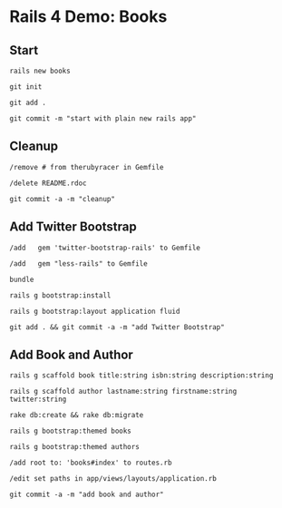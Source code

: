 # Rails 4 Demo: Books

## Start
`rails new books`

`git init`

`git add .`

`git commit -m "start with plain new rails app"`


## Cleanup
`/remove # from therubyracer in Gemfile`

`/delete README.rdoc`

`git commit -a -m "cleanup"`


## Add Twitter Bootstrap
`/add   gem 'twitter-bootstrap-rails' to Gemfile` 

`/add   gem "less-rails" to Gemfile` 

`bundle`

`rails g bootstrap:install`

`rails g bootstrap:layout application fluid`

`git add . && git commit -a -m "add Twitter Bootstrap"`


## Add Book and Author
`rails g scaffold book title:string isbn:string description:string`

`rails g scaffold author lastname:string firstname:string twitter:string`

`rake db:create && rake db:migrate`

`rails g bootstrap:themed books`

`rails g bootstrap:themed authors`

`/add root to: 'books#index' to routes.rb`

`/edit set paths in app/views/layouts/application.rb`

`git commit -a -m "add book and author"`

